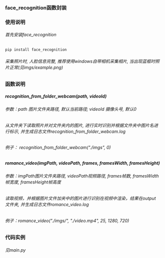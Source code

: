 ### face_recognition函数封装

### 使用说明
###### 首先安装face_recognition
	pip install face_recognition

###### 采集照片时, 人脸信息完整, 推荐使用windows自带相机采集相片, 当出现蓝框时照片正常(见imgs/example.png)


### 函数说明
##### recognition_from_folder_webcam(path, videoId)
###### 参数：path  图片文件夹路径, 默认当前路径; videoId 摄像头号, 默认0
###### 从文件夹下读取照片并对文件夹内的图片, 进行实时识别并根据文件夹中图片名进行标示, 并生成日志文件recognition_from_folder_webcam.log
###### 例子： recognition_from_folder_webcam("./imgs", 0)


##### romance_video(imgPath, videoPath, frames, framesWidth, framesHeight)
###### 参数：imgPath图片文件夹路径, videoPath视频路径, frames帧数, framesWidth帧宽度, framesHeight帧高度
###### 读取视频，并根据图片文件加夹中的图片进行识别在视频中渲染，结果在output文件夹, 并生成日志文件romance_video.log
###### 例子：romance_video("./imgs/", "./video.mp4", 25, 1280, 720)


### 代码实例
###### 见main.py
